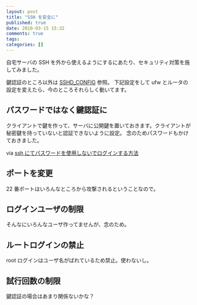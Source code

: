 ```yaml
---
layout: post
title: "SSH を安全に"
published: true
date: 2010-03-15 15:32
comments: true
tags:
categories: []
---
```


自宅サーバの SSH を外から使えるようにするにあたり、セキュリティ対策を施してみました。

鍵認証のところ以外は [SSHD_CONFIG](http://www.unixuser.org/~euske/doc/openssh/jman/sshd_config.html "5") 参照。
下記設定をして ufw とルータの設定を変えたら、今のところそれらしく動いてます。

## パスワードではなく鍵認証に

クライアントで鍵を作って、サーバに公開鍵を置いておきます。クライアントが秘密鍵を持っていないと認証できないように設定。
念のためパスワードもかけておきました。

via [ssh にてパスワードを使用しないでログインする方法](http://www.turbolinux.co.jp/support/document/knowledge/152.html)

## ポートを変更

22 番ポートはいろんなところから攻撃されるということなので。

## ログインユーザの制限

そんなにいろんなユーザ作ってませんが、念のため。

## ルートログインの禁止

root ログインはユーザ名がばれているため禁止。使わないし。

## 試行回数の制限

鍵認証の場合はあまり関係ないかな？
